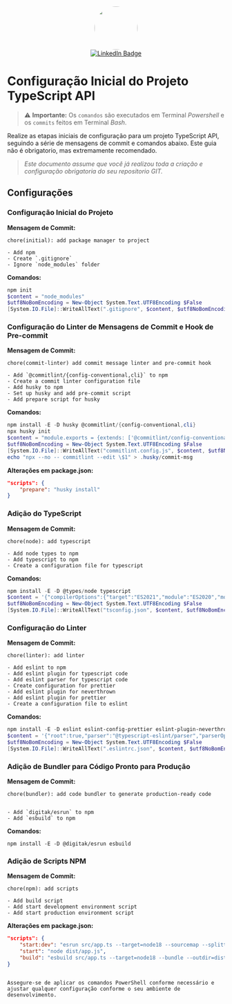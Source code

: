 <div id="header" align="center">
  <img src="https://avatars.githubusercontent.com/u/91754689?v=4" width="100" style="border-radius: 50%"/>
  <div id="badges">
  <a href="https://www.linkedin.com/in/pedro-henri-sales/">
    <img src="https://img.shields.io/badge/LinkedIn-blue?style=for-the-badge&logo=linkedin&logoColor=white" alt="LinkedIn Badge"/>
  </a>
 </div>
</div>

# Configuração Inicial do Projeto TypeScript API

> ⚠️ **Importante:** Os `comandos` são executados em Terminal *Powershell* e os `commits` feitos em Terminal *Bash*.

Realize as etapas iniciais de configuração para um projeto TypeScript API, seguindo a série de mensagens de commit e comandos abaixo. Este guia não é obrigatorio, mas extremamente recomendado.


> *Este documento assume que você já realizou toda a criação e configuração obrigatoria do seu repositorio GIT.*


## Configurações

### Configuração Inicial do Projeto

**Mensagem de Commit:**
```
chore(initial): add package manager to project

- Add npm
- Create `.gitignore`
- Ignore `node_modules` folder
```

**Comandos:**
```powershell
npm init
$content = "node_modules"
$utf8NoBomEncoding = New-Object System.Text.UTF8Encoding $False
[System.IO.File]::WriteAllText(".gitignore", $content, $utf8NoBomEncoding)
```

### Configuração do Linter de Mensagens de Commit e Hook de Pre-commit

**Mensagem de Commit:**
```
chore(commit-linter) add commit message linter and pre-commit hook

- Add `@commitlint/{config-conventional,cli}` to npm
- Create a commit linter configuration file
- Add husky to npm
- Set up husky and add pre-commit script
- Add prepare script for husky
```

**Comandos:**
```powershell
npm install -E -D husky @commitlint/{config-conventional,cli}
npx husky init
$content = "module.exports = {extends: ['@commitlint/config-conventional']}"
$utf8NoBomEncoding = New-Object System.Text.UTF8Encoding $False
[System.IO.File]::WriteAllText("commitlint.config.js", $content, $utf8NoBomEncoding)
echo "npx --no -- commitlint --edit \$1" > .husky/commit-msg
```

**Alterações em package.json:**
```json
"scripts": {
    "prepare": "husky install"
}
```

### Adição do TypeScript

**Mensagem de Commit:**
```
chore(node): add typescript

- Add node types to npm
- Add typescript to npm
- Create a configuration file for typescript
```

**Comandos:**
```powershell
npm install -E -D @types/node typescript
$content = '{"compilerOptions":{"target":"ES2021","module":"ES2020","moduleResolution":"node","esModuleInterop":true,"outDir":"./dist","strict":true,"rootDir":"./src","resolveJsonModule":true,"forceConsistentCasingInFileNames":true,"noImplicitReturns":true,"noUnusedLocals":true,"useUnknownInCatchVariables":false,"experimentalDecorators":true},"include":["src/**/*.ts"],"exclude":["node_modules"]}'
$utf8NoBomEncoding = New-Object System.Text.UTF8Encoding $False
[System.IO.File]::WriteAllText("tsconfig.json", $content, $utf8NoBomEncoding)
```

### Configuração do Linter

**Mensagem de Commit:**
```
chore(linter): add linter

- Add eslint to npm
- Add eslint plugin for typescript code
- Add eslint parser for typescript code
- Create configuration for prettier
- Add eslint plugin for neverthrown
- Add eslint plugin for prettier
- Create a configuration file to eslint
```

**Comandos:**
```powershell
npm install -E -D eslint eslint-config-prettier eslint-plugin-neverthrow eslint-plugin-prettier @typescript-eslint/eslint-plugin @typescript-eslint/parser
$content = '{"root":true,"parser":"@typescript-eslint/parser","parserOptions":{"ecmaVersion":"latest","sourceType":"module","project":"./tsconfig.json"},"plugins":["@typescript-eslint"],"extends":["prettier","eslint:recommended","plugin:prettier/recommended","plugin:@typescript-eslint/recommended","plugin:@typescript-eslint/recommended-requiring-type-checking","plugin:@typescript-eslint/strict"],"env":{"node":true,"jest":true,"es2021":true},"ignorePatterns":[".eslintrc.js","*.js"],"rules":{"@typescript-eslint/explicit-module-boundary-types":"off","@typescript-eslint/require-await":"off","@typescript-eslint/no-floating-promises":["error",{"ignoreVoid":true}],"@typescript-eslint/no-explicit-any":"warn","@typescript-eslint/explicit-function-return-type":["error",{"allowConciseArrowFunctionExpressionsStartingWithVoid":true}]}'
$utf8NoBomEncoding = New-Object System.Text.UTF8Encoding $False
[System.IO.File]::WriteAllText(".eslintrc.json", $content, $utf8NoBomEncoding)
```

### Adição de Bundler para Código Pronto para Produção

**Mensagem de Commit:**
```
chore(bundler): add code bundler to generate production-ready code


- Add `digitak/esrun` to npm
- Add `esbuild` to npm
```

**Comandos:**
```shell
npm install -E -D @digitak/esrun esbuild
```

### Adição de Scripts NPM

**Mensagem de Commit:**
```
chore(npm): add scripts

- Add build script
- Add start development environment script
- Add start production environment script
```

**Alterações em package.json:**
```json
"scripts": {
    "start:dev": "esrun src/app.ts --target=node18 --sourcemap --splitting --outdir=dist --platform=node --packages=external --tsconfig=./tsconfig.json",
    "start": "node dist/app.js",
    "build": "esbuild src/app.ts --target=node18 --bundle --outdir=dist --platform=node --packages=external --tsconfig=./tsconfig.json"
}
```
```

Assegure-se de aplicar os comandos PowerShell conforme necessário e ajustar qualquer configuração conforme o seu ambiente de desenvolvimento.
